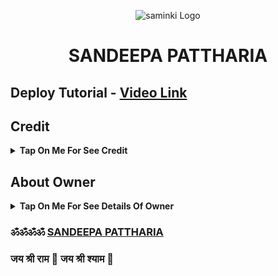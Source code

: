 <p align="center">
  <img src="https://i1.sndcdn.com/avatars-000583046589-asicj6-t500x500.jpg" alt="saminki Logo">
</p>
<h1 align="center">
  SANDEEPA PATTHARIA 
</h1>

## Deploy Tutorial - [Video Link](https://youtube.com/c/sandeeppatharia)

## Credit

<b><details><summary>Tap On Me For See Credit</summary>

🕉 Credit Goes To [SANDEEPA](https://telegram.me/SANDEEPA_PATTHARIA) So Don't Forgot To Give Credit 🕉

🕉 And Thank You So Much To All Who Help In This Journey 🕉

Copyright ©️ [SANDEEPA](https://telegram.me/SANDEEPA_PATTHARI)

</b>
</details>

## About Owner 

<b><details><summary>Tap On Me For See Details Of Owner</summary>

- YouTube Channel : [SAM](https://youtube.com/@sandeepapattharia)
- Telegram Channel : [SAM](https://telegram.me/SANDEEPA_PATTHARIA)
- Contact Link : [SAM](https://telegram.me/SANDEEPA_PATTHARIA)
- Instagram Id Link : [SAM](https://instagram.com/sandeepapattharia)

</b>
</details>

### ॐॐॐॐ [SANDEEPA PATTHARIA](https://youtube.com/@SANDEEPA.PATTHARIA)

<b><h3> जय श्री राम 🙏
जय श्री श्याम 🌹 </h3></b>
